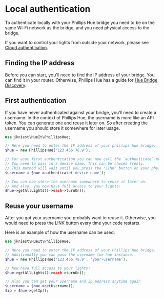 # Local authentication

To authenticate locally with your Phillips Hue bridge you need to be on the same Wi-Fi network as the bridge, and you need physical access to the bridge.

If you want to control your lights from outside your network, please see [Cloud authentication](/authentication/cloud/).

## Finding the IP address
Before you can start, you'll need to find the IP address of your bridge. You can find it in your
router. Otherwise, Phillips Hue has a guide for [Hue Bridge Discovery](https://developers.meethue.com/develop/application-design-guidance/hue-bridge-discovery/).

## First authentication
If you have never authenticated against your bridge, you'll need to create a username. In the context of Phillips Hue, the username is more like an API token. You can generate one and reuse it later on. So after creating the username you should store it somewhere for later usage.

```php
use jkniest\HueIt\PhillipsHue;

// Here you need to enter the IP address of your phillips hue bridge.
$hue = new PhillipsHue('123.456.78.9');

// For your first authentication you can now call the `authenticate` method.
// You need to pass in a device name. This can be chosen freely.
// This method will wait until you press the "LINK" button on your physical bridge. 
$username = $hue->authenticate('device name');

// You can now store the username somewhere to reuse it later on.
// And also, you now have full access to your lights!
$hue->getAllLights()->each->turnOn();
```

## Reuse your username
After you got your username you probably want to reuse it. Otherwise, you would need to press
the LINK button every time your code restarts.

Here is an example of how the username can be used:

```php
use jkniest\HueIt\PhillipsHue;

// Here you need to enter the IP address of your Phillips Hue bridge.
// Additionally you can pass the username the hue instance.
$hue = new PhillipsHue('123.456.78.9', 'your-username');

// Now have full access to your lights!
$hue->getAllLights()->each->turnOn();

// Also you can get your username and ip address anytime again
$username = $hue->getUsername();
$ip = $hue->getIp();
```

